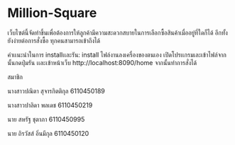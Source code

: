 # Million-Square

เว็บไซต์นี้จัดทำขึ้นเพื่อต้องการให้ลูกค้ามีความสะดวกสบายในการเลือกซื้อสินค้าเมื่ออยู่ที่ใดก็ได้ อีกทั้งยังง่ายต่อการสั่งซื้อ ทุกคนสามารถเข้าถึงได้ 

คำเเนะนำในการ installเเละรัน:
install ไฟล์งานลงเครื่องของตนเอง เปิดโปรเเกรมเละเข้าไฟล์จากนั้นกดปุ่มรัน เเละเข้าหน้าเว็บ http://localhost:8090/home จากนั้นทำการสั่งได้


สมาชิก 

นางสาวปณิตา สุจารกิตติกุล                     6110450189

นางสาวปาลิดา พลเดช                         6110450219

นาย สหรัฐ ชุตาภา                            6110450995

นาย ถิรวัสส์ อิ่นมีกุล                           6110450120



